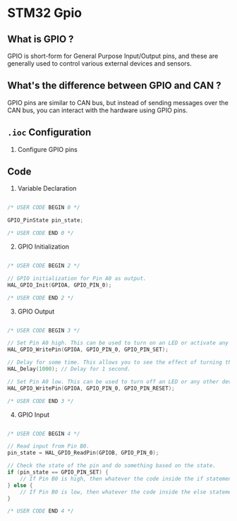 # STM32 Gpio 

## What is GPIO ?

GPIO is short-form for General Purpose Input/Output pins, and these are generally used to control various external devices and sensors.

## What's the difference between GPIO and CAN ?

GPIO pins are similar to CAN bus, but instead of sending messages over the CAN bus, you can interact with the hardware using GPIO pins. 

## `.ioc` Configuration

1. Configure GPIO pins 

## Code

1. Variable Declaration
   
  ```C

  /* USER CODE BEGIN 0 */

  GPIO_PinState pin_state;

  /* USER CODE END 0 */

  ```

2. GPIO Initialization
   
  ```C

  /* USER CODE BEGIN 2 */

  // GPIO initialization for Pin A0 as output.
  HAL_GPIO_Init(GPIOA, GPIO_PIN_0);

  /* USER CODE END 2 */

  ```
3. GPIO Output

  ```C

  /* USER CODE BEGIN 3 */

  // Set Pin A0 high. This can be used to turn on an LED or activate any other device connected to Pin A0.
  HAL_GPIO_WritePin(GPIOA, GPIO_PIN_0, GPIO_PIN_SET);
  
  // Delay for some time. This allows you to see the effect of turning the Pin high for a specific duration.
  HAL_Delay(1000); // Delay for 1 second.
  
  // Set Pin A0 low. This can be used to turn off an LED or any other devices connected to Pin A0.
  HAL_GPIO_WritePin(GPIOA, GPIO_PIN_0, GPIO_PIN_RESET);

  /* USER CODE END 3 */

  ```

4. GPIO Input
   
  ```C

  /* USER CODE BEGIN 4 */

  // Read input from Pin B0.
  pin_state = HAL_GPIO_ReadPin(GPIOB, GPIO_PIN_0);
  
  // Check the state of the pin and do something based on the state.
  if (pin_state == GPIO_PIN_SET) {
      // If Pin B0 is high, then whatever the code inside the if statement will execute. 
  } else {
      // If Pin B0 is low, then whatever the code inside the else statement will execute.
  }

  /* USER CODE END 4 */
   ```
